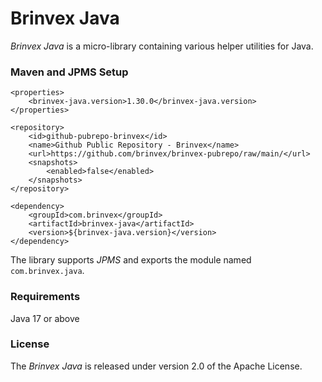 # Brinvex Java

_Brinvex Java_ is a micro-library containing various helper utilities for Java.

### Maven and JPMS Setup
````
<properties>
    <brinvex-java.version>1.30.0</brinvex-java.version>
</properties>    

<repository>
    <id>github-pubrepo-brinvex</id>
    <name>Github Public Repository - Brinvex</name>
    <url>https://github.com/brinvex/brinvex-pubrepo/raw/main/</url>
    <snapshots>
        <enabled>false</enabled>
    </snapshots>
</repository>

<dependency>
    <groupId>com.brinvex</groupId>
    <artifactId>brinvex-java</artifactId>
    <version>${brinvex-java.version}</version>
</dependency>
````
The library supports _JPMS_ and exports the module named ````com.brinvex.java````.

### Requirements
Java 17 or above

### License

The _Brinvex Java_ is released under version 2.0 of the Apache License.
